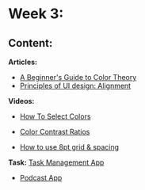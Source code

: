 # Week 3: 

## Content:

 **Articles:**
- [A Beginner's Guide to Color Theory](https://uxcel.com/blog/beginners-guide-to-color-theory)
- [Principles of UI design: Alignment](https://uxdesign.cc/principles-of-ui-design-alignment-dd707e983f29)


 **Videos:**
- [How To Select Colors](https://www.youtube.com/watch?v=Co75kmQtbaA)
- [Color Contrast Ratios](https://www.youtube.com/watch?v=mp1PfL3m_hI)

- [How to use 8pt grid & spacing](https://www.youtube.com/watch?v=ctXmOtBNwV8)



 **Task:**
[Task Management App](https://dribbble.com/shots/20767519-Task-Management-App-iOS-Android-UI)
- [Podcast App](https://dribbble.com/shots/20402022-Podcast-App-iOS-Android-mobile-application)